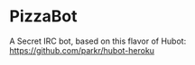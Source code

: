 PizzaBot
=======

A Secret IRC bot, based on this flavor of Hubot: https://github.com/parkr/hubot-heroku
